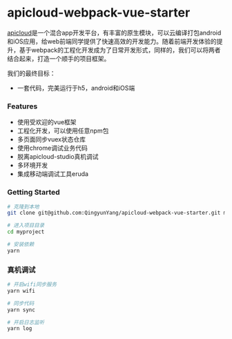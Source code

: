 # apicloud-webpack-vue-starter

[apicloud](https://www.apicloud.com/)是一个混合app开发平台，有丰富的原生模块，可以云编译打包android和iOS应用，给web前端同学提供了快速高效的开发能力。随着前端开发体验的提升，基于webpack的工程化开发成为了日常开发形式，同样的，我们可以将两者结合起来，打造一个顺手的项目框架。

我们的最终目标：

- 一套代码，完美运行于h5，android和iOS端

### Features

- 使用受欢迎的vue框架
- 工程化开发，可以使用任意npm包
- 多页面同步vuex状态仓库
- 使用chrome调试业务代码
- 脱离apicloud-studio真机调试
- 多环境开发
- 集成移动端调试工具eruda

### Getting Started

```bash
# 克隆到本地
git clone git@github.com:QingyunYang/apicloud-webpack-vue-starter.git myproject

# 进入项目目录
cd myproject

# 安装依赖
yarn
```

### 真机调试

```bash
# 开启wifi同步服务
yarn wifi

# 同步代码
yarn sync

# 开启日志监听
yarn log
```

